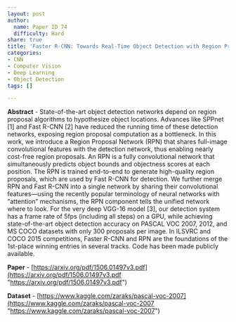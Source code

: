 ```yaml
---
layout: post
author:
  name: Paper ID 74
  difficulty: Hard
share: true
title: 'Faster R-CNN: Towards Real-Time Object Detection with Region Proposal Networks'
categories:
- CNN
- Computer Vision
- Deep Learning
- Object Detection
tags: []

---
```

**Abstract** - State-of-the-art object detection networks depend on region proposal algorithms to hypothesize object locations. Advances like SPPnet \[1\] and Fast R-CNN \[2\] have reduced the running time of these detection networks, exposing region proposal computation as a bottleneck. In this work, we introduce a Region Proposal Network (RPN) that shares full-image convolutional features with the detection network, thus enabling nearly cost-free region proposals. An RPN is a fully convolutional network that simultaneously predicts object bounds and objectness scores at each position. The RPN is trained end-to-end to generate high-quality region proposals, which are used by Fast R-CNN for detection. We further merge RPN and Fast R-CNN into a single network by sharing their convolutional features—using the recently popular terminology of neural networks with “attention” mechanisms, the RPN component tells the unified network where to look. For the very deep VGG-16 model \[3\], our detection system has a frame rate of 5fps (including all steps) on a GPU, while achieving state-of-the-art object detection accuracy on PASCAL VOC 2007, 2012, and MS COCO datasets with only 300 proposals per image. In ILSVRC and COCO 2015 competitions, Faster R-CNN and RPN are the foundations of the 1st-place winning entries in several tracks. Code has been made publicly available. 

**Paper** - [https://arxiv.org/pdf/1506.01497v3.pdf](https://arxiv.org/pdf/1506.01497v3.pdf "https://arxiv.org/pdf/1506.01497v3.pdf") 

**Dataset** - [https://www.kaggle.com/zaraks/pascal-voc-2007](https://www.kaggle.com/zaraks/pascal-voc-2007 "https://www.kaggle.com/zaraks/pascal-voc-2007")